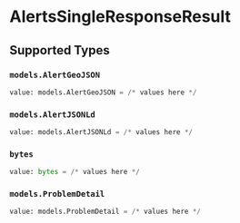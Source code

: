 # AlertsSingleResponseResult


## Supported Types

### `models.AlertGeoJSON`

```python
value: models.AlertGeoJSON = /* values here */
```

### `models.AlertJSONLd`

```python
value: models.AlertJSONLd = /* values here */
```

### `bytes`

```python
value: bytes = /* values here */
```

### `models.ProblemDetail`

```python
value: models.ProblemDetail = /* values here */
```

